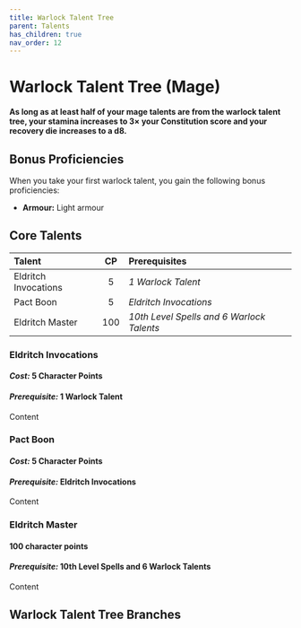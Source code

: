```yaml
---
title: Warlock Talent Tree
parent: Talents
has_children: true
nav_order: 12
---
```


# Warlock Talent Tree (Mage)

**As long as at least half of your mage talents are from the warlock talent tree, your stamina increases to 3× your Constitution score and your recovery die increases to a d8.**

## Bonus Proficiencies
When you take your first warlock talent, you gain the following bonus proficiencies:
* **Armour:** Light armour

## Core Talents

| Talent | CP | Prerequisites |
|:-------|:--:|:--------------|
| Eldritch Invocations  | 5 | *1 Warlock Talent* |
| Pact Boon             | 5 | *Eldritch Invocations* |
| Eldritch Master       | 100 | *10th Level Spells and 6 Warlock Talents* |

### Eldritch Invocations
#### *Cost:* 5 Character Points
#### *Prerequisite:* 1 Warlock Talent
Content

### Pact Boon
#### *Cost:* 5 Character Points
#### *Prerequisite:* Eldritch Invocations
Content

### Eldritch Master
#### 100 character points
#### *Prerequisite:* 10th Level Spells and 6 Warlock Talents
Content

## Warlock Talent Tree Branches
